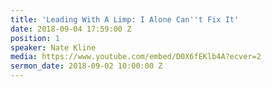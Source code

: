 ```yaml
---
title: 'Leading With A Limp: I Alone Can''t Fix It'
date: 2018-09-04 17:59:00 Z
position: 1
speaker: Nate Kline
media: https://www.youtube.com/embed/D0X6fEKlb4A?ecver=2
sermon_date: 2018-09-02 10:00:00 Z
---
```


